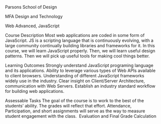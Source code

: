Parsons School of Design

MFA Design and Technology

Web Advanced, JavaScript

Course Description
Most web applications are coded in some form of JavaScript. JS is a scripting language that is continuously evolving, with a large community continually building libraries and frameworks for it.
In this course, we will learn JavaScript properly. Then, we will learn useful design patterns. Then we will pick up useful tools for making cool things better.

Learning Outcomes
Strongly understand JavaScript programing language and its applications.
Ability to leverage various types of Web APIs available to client browsers.
Understanding of different JavaScript frameworks widely use in the industry.
Clear insight on Client/Server Architecture, communication with Web Servers.
Establish an industry standard workflow for building web applications.

Assessable Tasks
The goal of the course is to work to the best of the students’ ability. The grades will reflect that effort. Attendance, Participation, and short assignments will serve as the way to measure student engagement with the class. 
Evaluation and Final Grade Calculation

